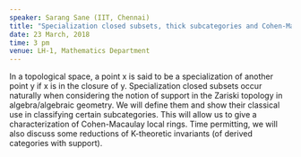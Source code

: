 ```yaml
---
speaker: Sarang Sane (IIT, Chennai) 
title: "Specialization closed subsets, thick subcategories and Cohen-Macaulay rings"
date: 23 March, 2018
time: 3 pm
venue: LH-1, Mathematics Department
---
```


In a topological space, a point x is said to be a specialization of another point y
if x is in the closure of y. Specialization closed subsets occur naturally when
considering the notion of support in the Zariski topology in algebra/algebraic geometry.
We will define them and show their classical use in classifying certain subcategories.
This will allow us to give a characterization of Cohen-Macaulay local rings. Time
permitting, we will also discuss some reductions of K-theoretic invariants (of
derived categories with support).
